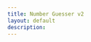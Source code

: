 ```yaml
---
title: Number Guesser v2
layout: default
description: 
---
```


<html>
  <head>
    <title>Guess the Number</title>
    <style>
      /* Define variables for colors */
      :root {
        --primary-color: #f44336;
        --secondary-color: #ffc107;
        --text-color: #fff;
      }
      
      /* Use variables to style elements */
      body {
        background-color: var(--primary-color);
        color: var(--text-color);
        font-family: sans-serif;
        display: flex;
        flex-direction: column;
        align-items: center;
        justify-content: center;
        height: 100vh; /* Adjust this to your desired height */
      }
      
      h1 {
        color: var(--secondary-color);
        font-size: 3rem;
        text-align: center;
        margin-top: 2rem;
      }
      
      p {
        margin: 1rem 0;
      }
      
      input[type="text"], button {
        width: 100%;
        max-width: 20rem;
        margin-bottom: 1rem;
      }
      
      input[type="text"] {
        padding: 0.5rem;
        border: none;
        border-radius: 0.25rem;
        font-size: 1.2rem;
      }
      
      button {
        background-color: var(--secondary-color);
        color: #fff;
        border: none;
        border-radius: 0.25rem;
        padding: 0.5rem 1rem;
        font-size: 1.2rem;
        cursor: pointer;
      }
      
      button:hover {
        background-color: darken(var(--secondary-color), 10%);
      }
      
      #result {
        font-size: 1.2rem;
        font-weight: bold;
        text-align: center;
        margin-top: 2rem;
      }
      
      #home-button {
        position: absolute;
        top: 0;
        left: 0;
        margin: 1rem;
        padding: 0.5rem 1rem;
        background-color: var(--secondary-color);
        color: #fff;
        border: none;
        border-radius: 0.25rem;
        font-size: 1.2rem;
        cursor: pointer;
      }
      
      #home-button:hover {
        background-color: darken(var(--secondary-color), 10%);
      }
    </style>
  </head>
  <body>
    <button id="home-button" onclick="goHome()">Home</button>
    <h1>Guess the Number</h1>
    <p>Try to guess the number between 1 and 100.</p>
    <input type="text" id="guess" placeholder="Enter your guess">
    <button onclick="checkGuess()">Submit</button>
    <p id="result"></p>

    <script>
      // Generate a random number between 1 and 100
      const randomNumber = Math.floor(Math.random() * 100) + 1;
      let attempts = 0;

      function checkGuess() {
        // Get the user's guess
        const guess = parseInt(document.getElementById("guess").value);

        // Increase the number of attempts
        attempts++;

        // Check if the guess is correct
        if (guess === randomNumber) {
          document.getElementById("result").innerHTML = `Congratulations! You guessed the number in ${attempts} attempts.`;
        } else if (guess < randomNumber) {
          document.getElementById("result").innerHTML = "Too low. Guess again.";
        } else {
          document.getElementById("result").innerHTML = "Too high. Guess again.";
        }
        }
  function goHome() {
    // Redirect to home page
    window.location.href = "index.html";
  }
</script>
</body>
</html>
